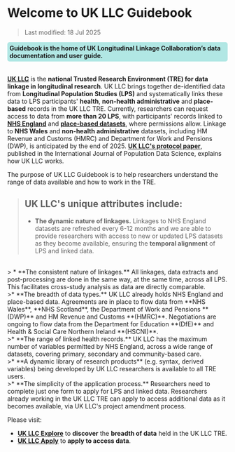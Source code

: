 # Welcome to UK LLC Guidebook
>Last modified: 18 Jul 2025
<div style="background-color: rgba(0, 178, 169, 0.3); padding: 5px; border-radius: 5px;"><strong>Guidebook is the home of UK Longitudinal Linkage Collaboration’s data documentation and user guide.</strong></div>
<br>


<strong><a href="https://ukllc.ac.uk/" target="_blank" rel="noopener noreferrer">UK LLC</a></strong> is the **national Trusted Research Environment (TRE) for data linkage in longitudinal research**.
UK LLC brings together de-identified data from **Longitudinal Population Studies (LPS)** and systematically links these data to LPS participants' **health**, **non-health administrative** and **place-based** records in the UK LLC TRE. Currently, researchers can request access to data from **more than 20 LPS**, with participants' records linked to [**NHS England**](../docs/linked_health_data/NHS_England/NHSE_intro.md) and [**place-based datasets**](../docs/linked_geo_data/Place_based_intro.md), where permissions allow. Linkage to **NHS Wales** and **non-health administrative** datasets, including HM Revenue and Customs (HMRC) and Department for Work and Pensions (DWP), is anticipated by the end of 2025. <strong><a href="https://ijpds.org/article/view/2468/6167" target="_blank" rel="noopener noreferrer">UK LLC's protocol paper</a></strong>, published in the International Journal of Population Data Science, explains how UK LLC works.

The purpose of UK LLC Guidebook is to help researchers understand the range of data available and how to work in the TRE.

>## UK LLC's unique attributes include:
>* **The dynamic nature of linkages.** Linkages to NHS England datasets are refreshed every 6-12 months and we are able to provide researchers with access to new or updated LPS datasets as they become available, ensuring the **temporal alignment** of LPS and linked data.
<br>
> * **The consistent nature of linkages.** All linkages, data extracts and post-processing are done in the same way, at the same time, across all LPS. This facilitates cross-study analysis as  data are directly comparable.
<br>
>* **The breadth of data types.** UK LLC already holds NHS England and place-based data. Agreements are in place to flow data from **NHS Wales**, **NHS Scotland**, the Department of Work and Pensions **(DWP)** and HM Revenue and Customs **(HMRC)**. Negotiations are ongoing to flow data from the Department for Education **(DfE)** and Health & Social Care Northern Ireland **(HSCNI)**.
<br>
>* **The range of linked health records.** UK LLC has the maximum number of variables permitted by NHS England, across a wide range of datasets, covering primary, secondary and community-based care.
<br>
>* **A dynamic library of research products** (e.g. syntax, derived variables) being developed by UK LLC researchers is available to all TRE users.
<br>
>* **The simplicity of the application process.** Researchers need to complete just one form to apply for LPS and linked data. Researchers already working in the UK LLC TRE can apply to access additional data as it becomes available, via UK LLC's project amendment process.


Please  visit:

* <strong><a href="https://explore.ukllc.ac.uk/" target="_blank" rel="noopener noreferrer">UK LLC Explore</a></strong> to **discover** the **breadth of data** held in the UK LLC TRE.
* <strong><a href="https://apply.ukllc.ac.uk/" target="_blank" rel="noopener noreferrer">UK LLC Apply</a></strong> to **apply to access data**.
